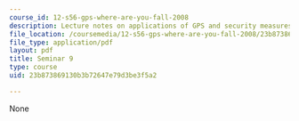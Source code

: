 ```yaml
---
course_id: 12-s56-gps-where-are-you-fall-2008
description: Lecture notes on applications of GPS and security measures on the system.
file_location: /coursemedia/12-s56-gps-where-are-you-fall-2008/23b873869130b3b72647e79d3be3f5a2_12s56_sem09.pdf
file_type: application/pdf
layout: pdf
title: Seminar 9
type: course
uid: 23b873869130b3b72647e79d3be3f5a2

---
```

None